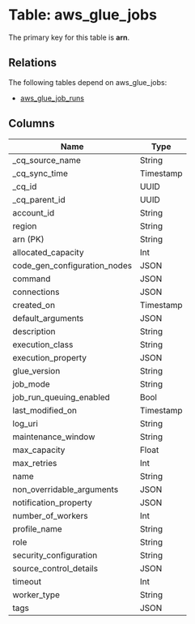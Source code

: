 # Table: aws_glue_jobs



The primary key for this table is **arn**.

## Relations

The following tables depend on aws_glue_jobs:
  - [aws_glue_job_runs](aws_glue_job_runs.md)

## Columns
| Name          | Type          |
| ------------- | ------------- |
|_cq_source_name|String|
|_cq_sync_time|Timestamp|
|_cq_id|UUID|
|_cq_parent_id|UUID|
|account_id|String|
|region|String|
|arn (PK)|String|
|allocated_capacity|Int|
|code_gen_configuration_nodes|JSON|
|command|JSON|
|connections|JSON|
|created_on|Timestamp|
|default_arguments|JSON|
|description|String|
|execution_class|String|
|execution_property|JSON|
|glue_version|String|
|job_mode|String|
|job_run_queuing_enabled|Bool|
|last_modified_on|Timestamp|
|log_uri|String|
|maintenance_window|String|
|max_capacity|Float|
|max_retries|Int|
|name|String|
|non_overridable_arguments|JSON|
|notification_property|JSON|
|number_of_workers|Int|
|profile_name|String|
|role|String|
|security_configuration|String|
|source_control_details|JSON|
|timeout|Int|
|worker_type|String|
|tags|JSON|